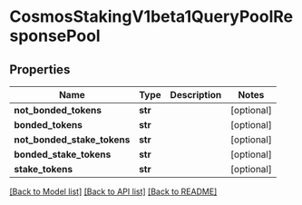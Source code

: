 # CosmosStakingV1beta1QueryPoolResponsePool

## Properties
Name | Type | Description | Notes
------------ | ------------- | ------------- | -------------
**not_bonded_tokens** | **str** |  | [optional] 
**bonded_tokens** | **str** |  | [optional] 
**not_bonded_stake_tokens** | **str** |  | [optional] 
**bonded_stake_tokens** | **str** |  | [optional] 
**stake_tokens** | **str** |  | [optional] 

[[Back to Model list]](../README.md#documentation-for-models) [[Back to API list]](../README.md#documentation-for-api-endpoints) [[Back to README]](../README.md)

